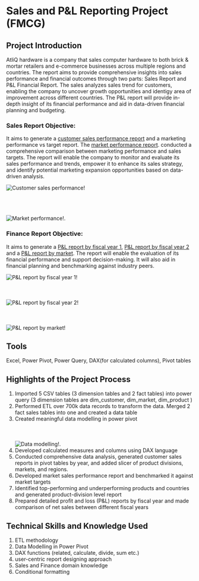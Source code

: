 # Sales and P&L Reporting Project (FMCG)
## Project Introduction
AtliQ hardware is a company that sales computer hardware to both brick & mortar retailers and e-commerce businesses across multiple regions and countries. The report aims to provide comprehensive insights into sales performance and financial outcomes through two parts: Sales Report and P&L Financial Report. The sales analyzes sales trend for customers, enabling the company to uncover growth opportunities and identigy area of improvement across different countries. The P&L report will provide in-depth insight of its financial performance and aid in data-driven financial planning and budgeting.

### Sales Report Objective:
It aims to generate a [customer sales performance report](https://github.com/Mickey-lucky/Sales_PL_Reporting_Project-Excel-Power-Pivot-/blob/main/Hardware%20Sales%20reporting_Mengya%20Wu%E2%80%94%E2%80%94final.pdf) and a marketing performance vs target report. The [market performance report](https://github.com/user-attachments/assets/8030ca44-5ae9-4b80-a957-a6c71eaefc68). conducted a comprehensive comparison between marketing performance and sales targets.   The report will enable the company to monitor and evaluate its sales performance and trends, empower it to enhance its sales strategy, and identify potential marketing expansion opportunities based on data-driven analysis.

![Customer sales performance!](https://github.com/user-attachments/assets/54c9c309-e3e6-4e54-a733-b646cc2427f7)<br><br><br><br>

![Market performance!](https://github.com/user-attachments/assets/a91fb2bf-7147-4c47-8d29-b0af5cf9e188).

### Finance Report Objective:
It aims to generate a [P&L report by fiscal year 1](https://github.com/user-attachments/assets/92f108b3-1d5e-434f-a592-85021c241176), [P&L report by fiscal year 2](https://github.com/user-attachments/assets/9323715f-c57d-4984-b922-375401de209e) and a [P&L report by market](https://github.com/user-attachments/assets/5c72148e-0790-481e-8996-4760ffedbf05). The report will enable the evaluation of its financial performance and support decision-making. It will also aid in financial planning and benchmarking against industry peers.

![P&L report by fiscal year 1!](https://github.com/user-attachments/assets/92f108b3-1d5e-434f-a592-85021c241176)<br><br><br><br>
![P&L report by fiscal year 2!](https://github.com/user-attachments/assets/9323715f-c57d-4984-b922-375401de209e)<br><br><br><br>
![P&L report by market!](https://github.com/user-attachments/assets/5c72148e-0790-481e-8996-4760ffedbf05)
## Tools 
Excel, Power Pivot, Power Query, DAX(for calculated columns), Pivot tables

## Highlights of the Project Process
1. Imported 5 CSV tables (3 dimension tables and 2 fact tables) into power query (3 dimension tables are dim_customer, dim_market, dim_product )
2. Performed ETL over 700k data records to transform the data. Merged 2 fact sales tables into one and created a data table
3. Created meaningful data modelling in power pivot <br><br><br><br> ![Data modelling!]().
4. Developed calculated measures and columns using DAX language 
5. Conducted comprehensive data analysis, generated customer sales reports in pivot tables by year, and added slicer of product divisions, markets, and regions.
6. Developed market sales performance report and benchmarked it against market targets 
7. Identified top-performing and underperforming products and countries and generated product-division level report
8. Prepared detailed profit and loss (P&L) reports by fiscal year and made comparison of net sales between different fiscal years


## Technical Skills and Knowledge Used
1. ETL methodology
2. Data Modelling in Power Pivot
3. DAX functions (related, calculate, divide, sum etc.)
4. user-centric report designing approach
5. Sales and Finance domain knowledge
6. Conditional formatting


